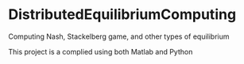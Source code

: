 # DistributedEquilibriumComputing
Computing Nash, Stackelberg game, and other types of equilibrium

This project is a complied using both Matlab and Python